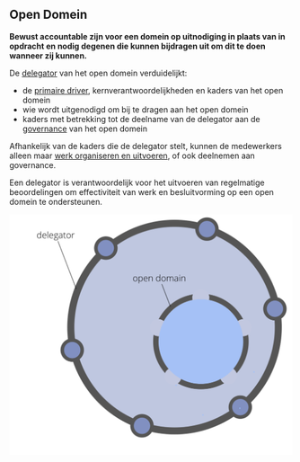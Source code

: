 ## Open Domein

**Bewust accountable zijn voor een domein op uitnodiging in plaats van in opdracht en nodig degenen die kunnen bijdragen uit om dit te doen wanneer zij kunnen.**

De [delegator](glossary:delegator) van het open domein verduidelijkt:

- de [primaire driver](glossary:primary-driver), kernverantwoordelijkheden en kaders van het open domein
- wie wordt uitgenodigd om bij te dragen aan het open domein
- kaders met betrekking tot de deelname van de delegator aan de [governance](glossary:governance) van het open domein

Afhankelijk van de kaders die de delegator stelt, kunnen de medewerkers alleen maar [werk organiseren en uitvoeren](glossary:operations), of ook deelnemen aan governance.

Een delegator is verantwoordelijk voor het uitvoeren van regelmatige beoordelingen om effectiviteit van werk en besluitvorming op een open domein te ondersteunen.

![Open Domein](img/structural-patterns/open-domain.png)